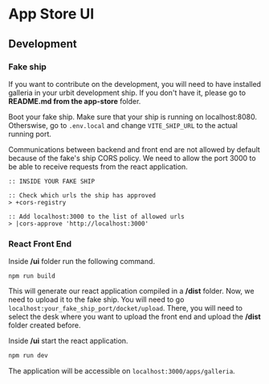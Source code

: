 # App Store UI

## Development

### Fake ship

If you want to contribute on the development, you will need to have installed galleria in your urbit development ship. If you don't have it, please go to **README.md from the app-store** folder.

Boot your fake ship. Make sure that your ship is running on localhost:8080. Otherswise, go to `.env.local` and change `VITE_SHIP_URL` to the actual running port.

Communications between backend and front end are not allowed by default because of the fake's ship CORS policy. We need to allow the port 3000 to be able to receive requests from the react application.

```hoon
:: INSIDE YOUR FAKE SHIP

:: Check which urls the ship has approved
> +cors-registry

:: Add localhost:3000 to the list of allowed urls
> |cors-approve 'http://localhost:3000'
```

### React Front End

Inside **/ui** folder run the following command.

```shell
npm run build
```

This will generate our react application compiled in a **/dist** folder. Now, we need to upload it to the fake ship. You will need to go `localhost:your_fake_ship_port/docket/upload`. There, you will need to select the desk where you want to upload the front end and upload the **/dist** folder created before.

Inside **/ui** start the react application.

```sh
npm run dev
```

The application will be accessible on `localhost:3000/apps/galleria`.
